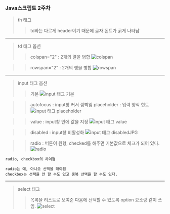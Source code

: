 ### Java스크립트 2주차 

> th 태그
> > td와는 다르게 header이기 때문에 글자 폰트가 굵게 나타남
-------------------
> td 태그 옵션
> > colspan="2" : 2개의 열을 병합
![colspan](https://user-images.githubusercontent.com/71562490/132831864-d10c1ffd-ca29-4da9-bf06-63df92fb1798.JPG)

> > rowspan="2" : 2개의 행을 병합
![rowspan](https://user-images.githubusercontent.com/71562490/132831883-e6b484e8-bee6-4004-9a34-3eae0eff43d1.JPG)
-------------------
> input 태그 옵션
> > 기본
![input 태그 기본](https://user-images.githubusercontent.com/71562490/132832125-9851012c-c0df-4f85-90fa-a64032abbde8.JPG)

> > autofocus : input창 커서 깜빡임
> > placeholder : 입력 양식 힌트
![input 태그 placeholder](https://user-images.githubusercontent.com/71562490/132831983-c74e508d-ca04-49bb-bc44-9ce44479752b.JPG)

> > value : input창 안에 값을 지정
![input 태그 value](https://user-images.githubusercontent.com/71562490/132832021-01e6cdce-9583-468d-97ce-623f7e115a55.JPG)

> > disabled : input창 비활성화
![input 태그 disabledJPG](https://user-images.githubusercontent.com/71562490/132832034-53caf273-851a-49d0-90c8-dae0034058fc.JPG)

> > radio : 버튼이 원형, checked를 해주면 기본값으로 체크가 되어 있다.
![radio](https://user-images.githubusercontent.com/71562490/132832072-b5c043a3-0649-4d39-8e75-c4abbc2363a3.JPG)

```
radio, checkbox의 차이점

radio는 예, 아니오 선택을 해야됨
checkbox는 선택을 안 할 수도 있고 중복 선택을 할 수도 있다.
```
-------------------
> select 태그
> > 목록을 리스트로 보여준 다음에 선택할 수 있도록 option 요소랑 같이 쓰임.
![select](https://user-images.githubusercontent.com/71562490/132832096-3298912a-798e-4b82-b936-b2beb28bf4b2.png)
